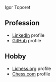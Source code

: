 Igor Toporet

## Profession

- [LinkedIn](https://www.linkedin.com/in/igor-toporet/) profile
- [GitHub](https://github.com/igor-toporet/) profile


## Hobby


- [Lichess.org](https://lichess.org/@/axedev) profile
- [Chess.com](https://www.chess.com/member/yet-another) profile
